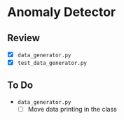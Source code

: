 # Anomaly Detector

## Review

* [x] `data_generator.py`
* [x] `test_data_generator.py`

## To Do

* `data_generator.py`
  * [ ] Move data printing in the class
